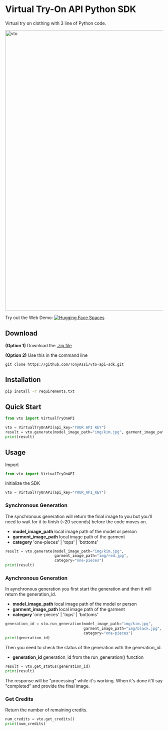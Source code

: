 # Virtual Try-On API Python SDK
Virtual try on clothing with 3 line of Python code.

<img width="894" alt="vto" src="https://github.com/user-attachments/assets/49118950-e1e0-4c71-8bd6-f454d8fc476c" />

Try out the Web Demo: [![Hugging Face Spaces](https://img.shields.io/badge/%F0%9F%A4%97%20Hugging%20Face-Spaces-blue)](https://huggingface.co/spaces/tonyassi/Virtual-Try-On-Pro)

## Download
**(Option 1)** Download the [.zip file](https://github.com/TonyAssi/vto-api-sdk/archive/refs/heads/main.zip)

**(Option 2)** Use this in the command line
```
git clone https://github.com/TonyAssi/vto-api-sdk.git
```

## Installation
```bash
pip install -r requirements.txt
```

## Quick Start
```python
from vto import VirtualTryOnAPI

vto = VirtualTryOnAPI(api_key="YOUR API KEY")
result = vto.generate(model_image_path="img/kim.jpg", garment_image_path="img/red.jpg", category="one-pieces")
print(result)
```

## Usage
Import
```python
from vto import VirtualTryOnAPI
```

Initialize the SDK
```python
vto = VirtualTryOnAPI(api_key="YOUR_API_KEY")
```

### Synchronous Generation
The synchronous generation will return the final image to you but you'll need to wait for it to finish (~20 seconds) before the code moves on.
- **model_image_path** local image path of the model or person
- **garment_image_path** local image path of the garment
- **category** 'one-pieces' | 'tops' | 'bottoms'
```python
result = vto.generate(model_image_path="img/kim.jpg",
                      garment_image_path="img/red.jpg",
                      category="one-pieces")
print(result)
```

### Aynchronous Generation
In aynchronous generation you first start the generation and then it will return the generation_id.
- **model_image_path** local image path of the model or person
- **garment_image_path** local image path of the garment
- **category** 'one-pieces' | 'tops' | 'bottoms'
```python
generation_id = vto.run_generation(model_image_path="img/kim.jpg", 
                                   garment_image_path="img/black.jpg",
                                   category="one-pieces")
print(generation_id)
```
Then you need to check the status of the generation with the generation_id.
- **generation_id** generation_id from the run_generation() function
```python
result = vto.get_status(generation_id)
print(result)
```
The response will be "processing" while it's working. When it's done it'll say "completed" and provide the final image.

### Get Credits
Return the number of remaining credits.

```python
num_credits = vto.get_credits()
print(num_credits)
```
